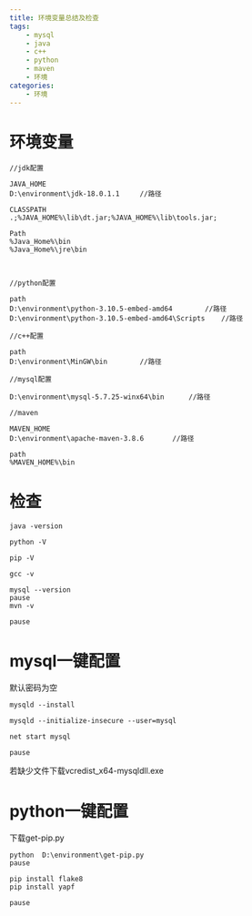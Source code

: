 ```yaml
---
title: 环境变量总结及检查
tags: 
	- mysql
	- java
	- c++
	- python
	- maven
	- 环境
categories: 
	- 环境
---
```






# 环境变量

```
//jdk配置

JAVA_HOME
D:\environment\jdk-18.0.1.1		//路径

CLASSPATH
.;%JAVA_HOME%\lib\dt.jar;%JAVA_HOME%\lib\tools.jar;

Path
%Java_Home%\bin
%Java_Home%\jre\bin



//python配置

path
D:\environment\python-3.10.5-embed-amd64		//路径
D:\environment\python-3.10.5-embed-amd64\Scripts	//路径

//c++配置

path
D:\environment\MinGW\bin		//路径

//mysql配置

D:\environment\mysql-5.7.25-winx64\bin 		//路径

//maven

MAVEN_HOME
D:\environment\apache-maven-3.8.6		//路径

path
%MAVEN_HOME%\bin

```



# 检查

```
java -version

python -V

pip -V

gcc -v

mysql --version
pause
mvn -v

pause

```



# mysql一键配置

默认密码为空

```
mysqld --install

mysqld --initialize-insecure --user=mysql

net start mysql

pause
```

若缺少文件下载vcredist_x64-mysqldll.exe

# python一键配置

下载get-pip.py

```
python  D:\environment\get-pip.py
pause

pip install flake8
pip install yapf

pause
```

